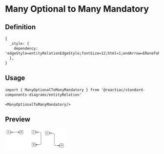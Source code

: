 # Many Optional to Many Mandatory

## Definition

```
{
  _style: { 
    dependency: 'edgeStyle=entityRelationEdgeStyle;fontSize=12;html=1;endArrow=ERoneToMany;startArrow=ERzeroToMany;',
  },
}
```

## Usage

```
import { ManyOptionalToManyMandatory } from '@reactiac/standard-components-diagrams/entityRelation'

<ManyOptionalToManyMandatory/>
```

## Preview

<img src="./many-optional-to-many-mandatory.png" width="200"/>
